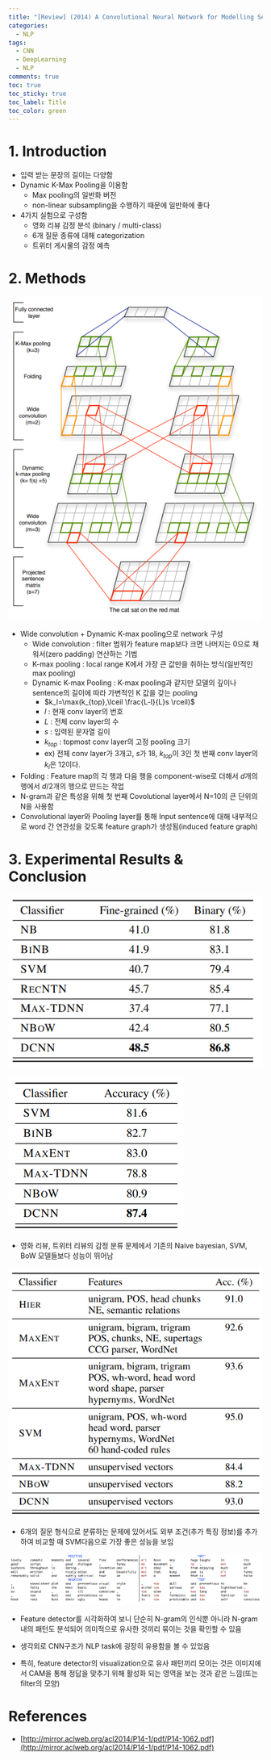 ```yaml
---
title: "[Review] (2014) A Convolutional Neural Network for Modelling Sentences"
categories:
  - NLP
tags:
  - CNN
  - DeepLearning
  - NLP
comments: true
toc: true
toc_sticky: true
toc_label: Title
toc_color: green
---
```


# 1. Introduction

- 입력 받는 문장의 길이는 다양함
- Dynamic K-Max Pooling을 이용함
    - Max pooling의 일반화 버전
    - non-linear subsampling을 수행하기 때문에 일반화에 좋다
- 4가지 실험으로 구성함
    - 영화 리뷰 감정 분석 (binary / multi-class)
    - 6개 질문 종류에 대해 categorization
    - 트위터 게시물의 감정 예측

# 2. Methods

![image](/assets/imgs/paper/2014-cnn-nlp/00.png)

- Wide convolution + Dynamic K-max pooling으로 network 구성
    - Wide convolution : filter 범위가 feature map보다 크면 나머지는 0으로 채워서(zero padding) 연산하는 기법
    - K-max pooling : local range K에서 가장 큰 값만을 취하는 방식(일반적인 max pooling)
    - Dynamic K-max Pooling : K-max pooling과 같지만 모델의 깊이나 sentence의 길이에 따라 가변적인 K 값을 갖는 pooling
        - $k_l=\max(k_{top},\lceil \frac{L-l}{L}s \rceil)$
        - $l$ : 현재 conv layer의 번호
        - $L$ : 전체 conv layer의 수
        - $s$ : 입력된 문자열 길이
        - $k_{top}$ : topmost conv layer의 고정 pooling 크기
        - ex) 전체 conv layer가 3개고, $s$가 18, $k_{top}$이 3인 첫 번째 conv layer의 $k_l$은 12이다.
- Folding : Feature map의 각 행과 다음 행을 component-wise로 더해서 $d$개의 행에서 $d/2$개의 행으로 만드는 작업
- N-gram과 같은 특성을 위해 첫 번째 Covolutional layer에서 N=10의 큰 단위의 N을 사용함
- Convolutional layer와 Pooling layer를 통해 Input sentence에 대해 내부적으로 word 간 연관성을 갖도록 feature graph가 생성됨(induced feature graph)

# 3. Experimental Results & Conclusion

![image](/assets/imgs/paper/2014-cnn-nlp/01.png)

![image](/assets/imgs/paper/2014-cnn-nlp/02.png)

- 영화 리뷰, 트위터 리뷰의 감정 분류 문제에서 기존의 Naive bayesian, SVM, BoW 모델들보다 성능이 뛰어남

![image](/assets/imgs/paper/2014-cnn-nlp/03.png)

- 6개의 질문 형식으로 분류하는 문제에 있어서도 외부 조건(추가 특징 정보)를 추가하여 비교할 때 SVM다음으로 가장 좋은 성능을 보임

![image](/assets/imgs/paper/2014-cnn-nlp/04.png)

- Feature detector를 시각화하여 보니 단순히 N-gram의 인식뿐 아니라 N-gram 내의 패턴도 분석되어 의미적으로 유사한 것끼리 묶이는 것을 확인할 수 있음

- 생각외로 CNN구조가 NLP task에 굉장히 유용함을 볼 수 있었음
- 특히, feature detector의 visualization으로 유사 패턴끼리 모이는 것은 이미지에서 CAM을 통해 정답을 맞추기 위해 활성화 되는 영역을 보는 것과 같은 느낌(또는 filter의 모양)



# References

- [http://mirror.aclweb.org/acl2014/P14-1/pdf/P14-1062.pdf](http://mirror.aclweb.org/acl2014/P14-1/pdf/P14-1062.pdf)